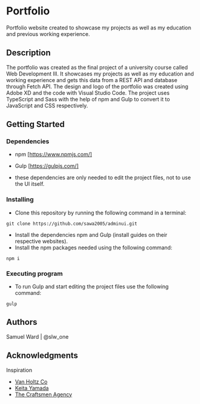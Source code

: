# Portfolio

Portfolio website created to showcase my projects as well as my education and previous working experience.

## Description

The portfolio was created as the final project of a university course called Web Development III. It showcases my projects as well as my education and working experience and gets this data from a REST API and database through Fetch API. The design and logo of the portfolio was created using Adobe XD and the code with Visual Studio Code. The project uses TypeScript and Sass with the help of npm and Gulp to convert it to JavaScript and CSS respectively.

## Getting Started

### Dependencies

* npm [https://www.npmjs.com/]
* Gulp [https://gulpjs.com/]

* these dependencies are only needed to edit the project files, not to use the UI itself.

### Installing

* Clone this repository by running the following command in a terminal:
```
git clone https://github.com/sawa2005/adminui.git
```
* Install the dependencies npm and Gulp (install guides on their respective websites).
* Install the npm packages needed using the following command:
```
npm i
```

### Executing program

* To run Gulp and start editing the project files use the following command:
```
gulp
```

## Authors

Samuel Ward | @slw_one

## Acknowledgments

Inspiration
* [Van Holtz Co](https://vanholtz.co/)
* [Keita Yamada](https://p5aholic.me/)
* [The Craftsmen Agency](https://www.thecraftsmen.tech/)
